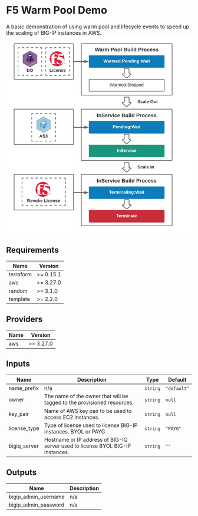 # F5 Warm Pool Demo
A basic demonstration of using warm pool and lifecycle events to speed up the scaling of BIG-IP instances in AWS.
![Lifecycle Hooks Diagram](images/1.png)

<!-- BEGINNING OF PRE-COMMIT-TERRAFORM DOCS HOOK -->
## Requirements

| Name | Version |
|------|---------|
| terraform | >= 0.15.1 |
| aws | >= 3.27.0 |
| random | >= 3.1.0 |
| template | >= 2.2.0 |

## Providers

| Name | Version |
|------|---------|
| aws | >= 3.27.0 |

## Inputs

| Name | Description | Type | Default |
|------|-------------|------|---------|
| name\_prefix | n/a | `string` | `"default"` |
| owner | The name of the owner that will be tagged to the provisioned resources. | `string` | `null` |
| key\_pair | Name of AWS key pair to be used to access EC2 instances. | `string` | `null` |
| license\_type | Type of license used to license BIG-IP instances. BYOL or PAYG | `string` | `"PAYG"` |
| bigiq\_server | Hostname or IP address of BIG-IQ server used to license BYOL BIG-IP instances. | `string` | `""` |

## Outputs

| Name | Description |
|------|-------------|
| bigip\_admin\_username | n/a |
| bigip\_admin\_password | n/a |

<!-- END OF PRE-COMMIT-TERRAFORM DOCS HOOK -->